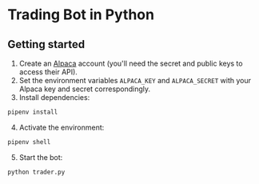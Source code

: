 # Trading Bot in Python

## Getting started

1. Create an [Alpaca](https://alpaca.markets/) account (you'll need the secret and public keys to access their API).
2. Set the environment variables `ALPACA_KEY` and `ALPACA_SECRET` with your Alpaca key and secret correspondingly.
3. Install dependencies:
```bash
pipenv install
```
4. Activate the environment:
```bash
pipenv shell
```
5. Start the bot:
```bash
python trader.py
```
